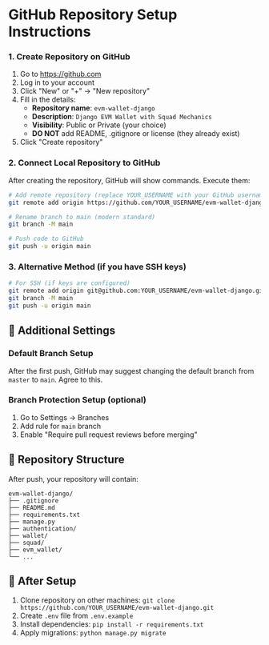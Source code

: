 # GitHub Repository Setup Instructions

### 1. Create Repository on GitHub
1. Go to https://github.com
2. Log in to your account
3. Click "New" or "+" → "New repository"
4. Fill in the details:
   - **Repository name**: `evm-wallet-django`
   - **Description**: `Django EVM Wallet with Squad Mechanics`
   - **Visibility**: Public or Private (your choice)
   - **DO NOT** add README, .gitignore or license (they already exist)
5. Click "Create repository"

### 2. Connect Local Repository to GitHub
After creating the repository, GitHub will show commands. Execute them:

```bash
# Add remote repository (replace YOUR_USERNAME with your GitHub username)
git remote add origin https://github.com/YOUR_USERNAME/evm-wallet-django.git

# Rename branch to main (modern standard)
git branch -M main

# Push code to GitHub
git push -u origin main
```

### 3. Alternative Method (if you have SSH keys)
```bash
# For SSH (if keys are configured)
git remote add origin git@github.com:YOUR_USERNAME/evm-wallet-django.git
git branch -M main
git push -u origin main
```

## 🔧 Additional Settings

### Default Branch Setup
After the first push, GitHub may suggest changing the default branch from `master` to `main`. Agree to this.

### Branch Protection Setup (optional)
1. Go to Settings → Branches
2. Add rule for `main` branch
3. Enable "Require pull request reviews before merging"

## 📁 Repository Structure
After push, your repository will contain:
```
evm-wallet-django/
├── .gitignore
├── README.md
├── requirements.txt
├── manage.py
├── authentication/
├── wallet/
├── squad/
├── evm_wallet/
└── ...
```

## 🚀 After Setup
1. Clone repository on other machines: `git clone https://github.com/YOUR_USERNAME/evm-wallet-django.git`
2. Create `.env` file from `.env.example`
3. Install dependencies: `pip install -r requirements.txt`
4. Apply migrations: `python manage.py migrate`
